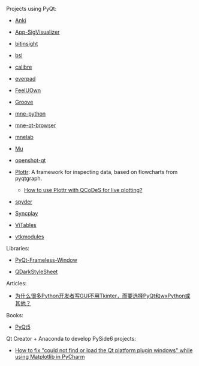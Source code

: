 

Projects using PyQt:

- [Anki](https://github.com/ankitects/anki)

- [App-SigVisualizer](https://github.com/labstreaminglayer/App-SigVisualizer)

- [bitinsight](https://github.com/compilelife/bitinsight)

- [bsl](https://github.com/bsl-tools/bsl)

- [calibre](https://github.com/kovidgoyal/calibre)

- [everpad](https://github.com/nvbn/everpad)

- [FeelUOwn](https://github.com/feeluown/FeelUOwn)

- [Groove](https://github.com/zhiyiYo/Groove)

- [mne-python](https://github.com/mne-tools/mne-python)

- [mne-qt-browser](https://github.com/mne-tools/mne-qt-browser)

- [mnelab](https://github.com/cbrnr/mnelab)

- [Mu](https://github.com/mu-editor/mu)

- [openshot-qt](https://github.com/OpenShot/openshot-qt)

- [Plottr](https://github.com/toolsforexperiments/plottr): A framework for inspecting data, based on flowcharts from pyqtgraph.

  - [How to use Plottr with QCoDeS for live plotting?](https://qcodes.github.io/Qcodes/examples/plotting/How-to-use-Plottr-with-QCoDeS-for-live-plotting.html)

- [spyder](https://github.com/spyder-ide/spyder)

- [Syncplay](https://github.com/Syncplay/syncplay)

- [ViTables](https://github.com/uvemas/ViTables)

- [vtkmodules](https://github.com/Kitware/VTK/tree/master/Wrapping/Python/vtkmodules/qt)

Libraries:

- [PyQt-Frameless-Window](https://github.com/zhiyiYo/PyQt-Frameless-Window)

- [QDarkStyleSheet](https://github.com/ColinDuquesnoy/QDarkStyleSheet)

Articles:

- [为什么很多Python开发者写GUI不用Tkinter，而要选择PyQt和wxPython或其他？](https://www.zhihu.com/question/32703639)

Books:

- [PyQt5](https://github.com/cxinping/PyQt5)

Qt Creator + Anaconda to develop PySide6 projects:

- [How to fix "could not find or load the Qt platform plugin windows" while using Matplotlib in PyCharm](https://stackoverflow.com/questions/41994485/how-to-fix-could-not-find-or-load-the-qt-platform-plugin-windows-while-using-m)
